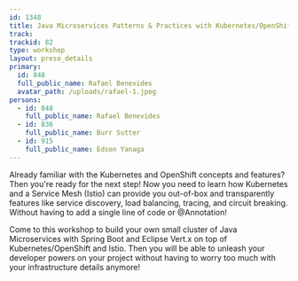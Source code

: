 ```yaml
---
id: 1348
title: Java Microservices Patterns & Practices with Kubernetes/OpenShift and Istio
track:
trackid: 82
type: workshop
layout: preso_details
primary:
  id: 848
  full_public_name: Rafael Benevides
  avatar_path: /uploads/rafael-1.jpeg
persons:
  - id: 848
    full_public_name: Rafael Benevides
  - id: 836
    full_public_name: Burr Sutter
  - id: 915
    full_public_name: Edson Yanaga
---
```



Already familiar with the Kubernetes and OpenShift concepts and features? Then you're ready for the next step! Now you need to learn how Kubernetes and a Service Mesh (Istio) can provide you out-of-box and transparently features like service discovery, load balancing, tracing, and circuit breaking. Without having to add a single line of code or @Annotation!

Come to this workshop to build your own small cluster of Java Microservices with Spring Boot and Eclipse Vert.x on top of Kubernetes/OpenShift and Istio. Then you will be able to unleash your developer powers on your project without having to worry too much with your infrastructure details anymore!